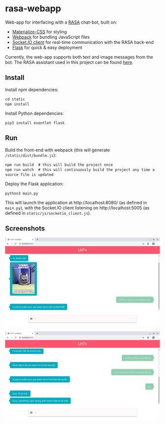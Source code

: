 # rasa-webapp
Web-app for interfacing with a [RASA](https://github.com/RasaHQ/rasa) chat-bot, built on:

- [Materialize-CSS](https://github.com/Dogfalo/materialize) for styling
- [Webpack](https://github.com/webpack/webpack) for bundling JavaScript files
- [Socket.IO client](https://github.com/socketio/socket.io-client) for real-time communication with the RASA back-end
- [Flask](https://github.com/pallets/flask) for quick & easy deployment

Currently, the web-app supports both text and image messages from the bot. The RASA assistant used in this project can be found [here](https://github.com/glhr/rasa_project).


## Install

Install npm dependencies:
```
cd static
npm install
```
Install Python dependencies:
```
pip3 install eventlet flask
```

## Run
Build the front-end with webpack (this will generate ``/static/dist/bundle.js``):
```
npm run build  # this will build the project once
npm run watch  # this will continuously build the project any time a source file is updated
```
Deploy the Flask application:
```
python3 main.py
```
This will launch the application at http://localhost:8080/ (as defined in ``main.py``), with the Socket.IO client listening on http://localhost:5005 (as defined in ``static/js/socketio_client.js``).

## Screenshots

![Screenshot1][scrot1]

![Screenshot2][scrot2]


[scrot1]: docs/Screenshot1.png "Screenshot1"
[scrot2]: docs/Screenshot2.png "Screenshot2"
